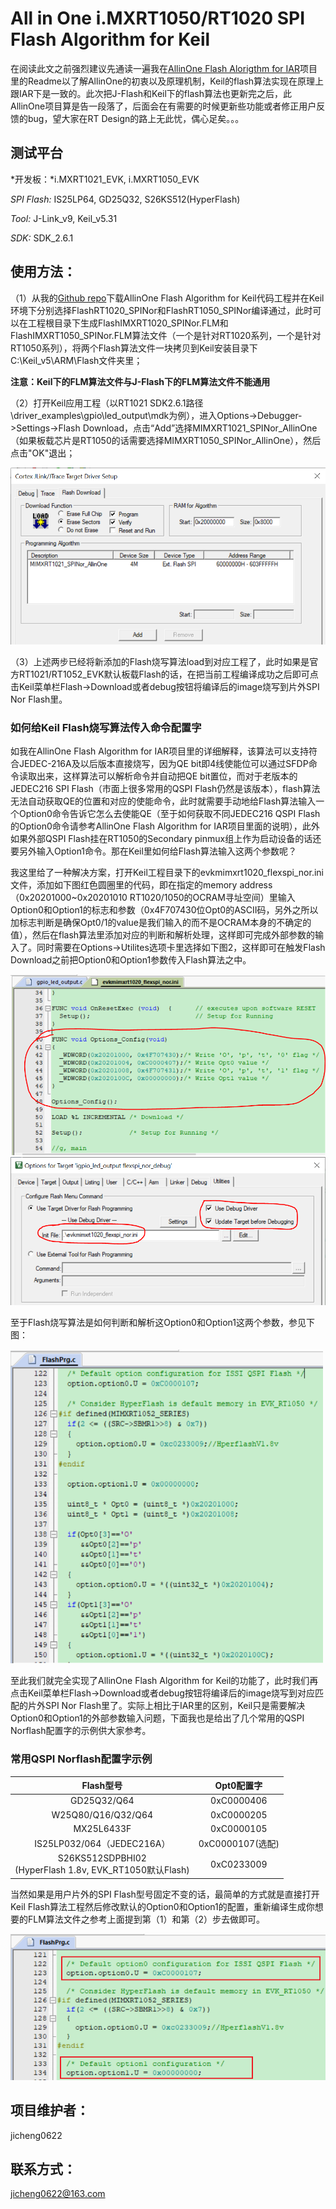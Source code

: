 # All in One i.MXRT1050/RT1020 SPI Flash Algorithm for Keil

在阅读此文之前强烈建议先通读一遍我在[AllinOne Flash Alorigthm for IAR](https://github.com/jicheng0622/All-in-One-Flash-Algorithm-for-RT1050-RT1020/tree/master/IAR)项目里的Readme以了解AllinOne的初衷以及原理机制，Keil的flash算法实现在原理上跟IAR下是一致的。此次把J-Flash和Keil下的flash算法也更新完之后，此AllinOne项目算是告一段落了，后面会在有需要的时候更新些功能或者修正用户反馈的bug，望大家在RT Design的路上无此忧，偶心足矣。。。

## 测试平台

*开发板：*i.MXRT1021_EVK, i.MXRT1050_EVK

*SPI Flash:* IS25LP64, GD25Q32, S26KS512(HyperFlash)

*Tool:* J-Link_v9, Keil_v5.31

*SDK:* SDK_2.6.1

## 使用方法：

（1）从我的[Github repo](https://github.com/jicheng0622/All-in-One-Flash-Algorithm-for-RT1050-RT1020)下载AllinOne Flash Algorithm for Keil代码工程并在Keil环境下分别选择FlashRT1020_SPINor和FlashRT1050_SPINor编译通过，此时可以在工程根目录下生成FlashIMXRT1020_SPINor.FLM和FlashIMXRT1050_SPINor.FLM算法文件（一个是针对RT1020系列，一个是针对RT1050系列），将两个Flash算法文件一块拷贝到Keil安装目录下C:\Keil_v5\ARM\Flash文件夹里；

**注意：Keil下的FLM算法文件与J-Flash下的FLM算法文件不能通用**

（2）打开Keil应用工程（以RT1021 SDK2.6.1路径\driver_examples\gpio\led_output\mdk为例），进入Options->Debugger->Settings->Flash Download，点击“Add”选择MIMXRT1021_SPINor_AllinOne（如果板载芯片是RT1050的话需要选择MIMXRT1050_SPINor_AllinOne），然后点击"OK"退出；

<img src="Figures/Flashdownload.png" alt="image-20210103212049329" style="zoom:67%;" />

（3）上述两步已经将新添加的Flash烧写算法load到对应工程了，此时如果是官方RT1021/RT1052_EVK默认板载Flash的话，在把当前工程编译成功之后即可点击Keil菜单栏Flash->Download或者debug按钮将编译后的image烧写到片外SPI Nor Flash里。

### 如何给Keil Flash烧写算法传入命令配置字

如我在AllinOne Flash Algorithm for IAR项目里的详细解释，该算法可以支持符合JEDEC-216A及以后版本直接烧写，因为QE bit即4线使能位可以通过SFDP命令读取出来，这样算法可以解析命令并自动把QE bit置位，而对于老版本的JEDEC216 SPI Flash（市面上很多常用的QSPI Flash仍然是该版本），flash算法无法自动获取QE的位置和对应的使能命令，此时就需要手动地给Flash算法输入一个Option0命令告诉它怎么去使能QE（至于如何获取不同JEDEC216 QSPI Flash的Option0命令请参考AllinOne Flash Algorithm for IAR项目里面的说明），此外如果外部QSPI Flash挂在RT1050的Secondary pinmux组上作为启动设备的话还要另外输入Option1命令。那在Keil里如何给Flash算法输入这两个参数呢？

我这里给了一种解决方案，打开Keil工程目录下的evkmimxrt1020_flexspi_nor.ini文件，添加如下图红色圆圈里的代码，即在指定的memory address（0x20201000~0x20201010 RT1020/1050的OCRAM寻址空间）里输入Option0和Option1的标志和参数（0x4F707430位Opt0的ASCII码，另外之所以加标志判断是确保Opt0/1的value是我们输入的而不是OCRAM本身的不确定的值），然后在flash算法里添加对应的判断和解析处理，这样即可完成外部参数的输入了。同时需要在Options->Utilites选项卡里选择如下图2，这样即可在触发Flash Download之前把Option0和Option1参数传入Flash算法之中。

<img src="Figures/Keil_ini.png" alt="image-20210103215329682" style="zoom:67%;" />

<img src="Figures/Keil_utilites.png" alt="image-20210103215643182" style="zoom:67%;" />

至于Flash烧写算法是如何判断和解析这Option0和Option1这两个参数，参见下图：

<img src="Figures/options_handle_at_keil.png" alt="options_handle_at_keil" style="zoom:67%;" />

至此我们就完全实现了AllinOne Flash Algorithm for Keil的功能了，此时我们再点击Keil菜单栏Flash->Download或者debug按钮将编译后的image烧写到对应匹配的片外SPI Nor Flash里了。实际上相比于IAR里的区别，Keil只是需要解决Option0和Option1的外部参数输入问题，下面我也是给出了几个常用的QSPI Norflash配置字的示例供大家参考。

### 常用QSPI Norflash配置字示例

|                          Flash型号                           |    Opt0配置字    |
| :----------------------------------------------------------: | :--------------: |
|                         GD25Q32/Q64                          |    0xC0000406    |
|                      W25Q80/Q16/Q32/Q64                      |    0xC0000205    |
|                          MX25L6433F                          |    0xC0000105    |
|                  IS25LP032/064（JEDEC216A）                  | 0xC0000107(选配) |
| S26KS512SDPBHI02<br />(HyperFlash 1.8v, EVK_RT1050默认Flash) |    0xC0233009    |

当然如果是用户片外的SPI Flash型号固定不变的话，最简单的方式就是直接打开Keil Flash算法工程然后修改默认的Option0和Option1的配置，重新编译生成你想要的FLM算法文件之参考上面提到第（1）和第（2）步去做即可。

<img src="Figures/DefaultOptions2.png" alt="DefaultOptions2" style="zoom:67%;" />

## 项目维护者：

jicheng0622

## 联系方式：

jicheng0622@163.com